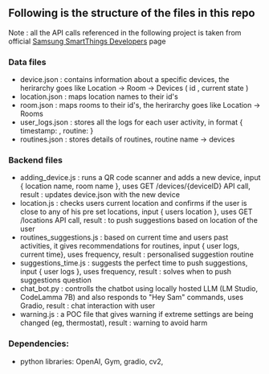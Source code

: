 ## Following is the structure of the files in this repo
Note : all the API calls referenced in the following project is taken from official <a href="https://developer.smartthings.com/docs/api/public" target="_blank">Samsung SmartThings Developers</a> page

### Data files
- device.json :  contains information about a specific devices, the herirarchy goes like Location -> Room -> Devices ( id , current state )
- location.json : maps location names to their id's
- room.json : maps rooms to their id's, the herirarchy goes like Location -> Rooms
- user_logs.json :  stores all the logs for each user activity, in format { timestamp: , routine: }
- routines.json : stores details of routines, routine name -> devices

### Backend files
- adding_device.js : runs a QR code scanner and adds a new device, input { location name, room name }, uses GET /devices/{deviceID} API call, result : updates device.json with the new device
- location.js : checks users current location and confirms if the user is close to any of his pre set locations, input { users location }, uses GET /locations API call, result : to push suggestions based on location of the user
- routines_suggestions.js : based on current time and users past activities, it gives recommendations for routines, input { user logs, current time}, uses frequency, result : personalised suggestion routine 
- suggestions_time.js : suggests the perfect time to push suggestions, input { user logs }, uses frequency, result : solves when to push suggestions question
- chat_bot.py : controlls the chatbot using locally hosted LLM (LM Studio, CodeLamma 7B) and also responds to "Hey Sam" commands, uses Gradio, result : chat interaction with user
- warning.js : a POC file that gives warning if extreme settings are being changed (eg, thermostat), result : warning to avoid harm


### Dependencies:
- python libraries:  OpenAI, Gym, gradio, cv2, 

